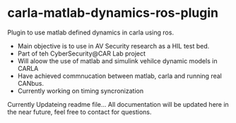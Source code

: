# carla-matlab-dynamics-ros-plugin
Plugin to use matlab defined dynamics in carla using ros.
- Main objective is to use in AV Security research as a HIL test bed.
- Part of teh CyberSecurity@CAR Lab project
- Will aloow the use of matlab and simulink vehilce dynamic models in CARLA
- Have achieved commnucation between matlab, carla and running real CANbus.
- Currently working on timing syncronization

Currently Updateing readme file... All documentation will be updated here in the near future, feel free to contact for questions.

